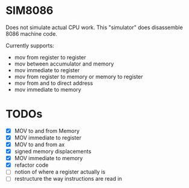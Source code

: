 # SIM8086

Does not simulate actual CPU work.
This "simulator" does disassemble 8086 machine code.

Currently supports:

- mov from register to register
- mov between accumulator and memory
- mov immediate to register
- mov from register to memory or memory to register
- mov from and to direct address
- mov immediate to memory

# TODOs

- [x] MOV to and from Memory
- [x] MOV immediate to register
- [x] MOV to and from ax
- [x] signed memory displacements
- [x] MOV immediate to memory
- [x] refactor code
- [ ] notion of where a register actually is
- [ ] restructure the way instructions are read in
